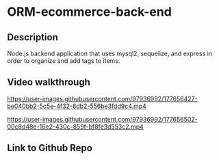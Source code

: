 # ORM-ecommerce-back-end

## Description 
Node.js backend application that uses mysql2, sequelize, and express in order to organize and add tags to items. 

## Video walkthrough


https://user-images.githubusercontent.com/97936992/177656427-be040bb2-5c5e-4f32-8db2-556be3fdd9c4.mp4



https://user-images.githubusercontent.com/97936992/177656502-00c8d48e-16e2-430c-859f-bf8fe3d553c2.mp4

## Link to Github Repo
